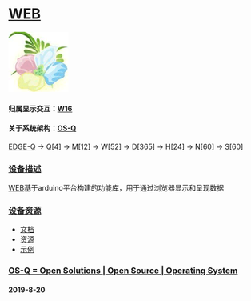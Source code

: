 ﻿# [WEB](https://github.com/OS-Q/D108)
[![sites](OS-Q/qitas.png)](http://www.OS-Q.com)
#### 归属显示交互：[W16](https://github.com/OS-Q/W16)
#### 关于系统架构：[OS-Q](https://github.com/OS-Q/OS-Q)

[EDGE-Q](https://github.com/OS-Q/EDGE-Q) -> Q[4] -> M[12] -> W[52] -> D[365] -> H[24] -> N[60] -> S[60]

### [设备描述](https://github.com/OS-Q/D108/wiki) 

[WEB](https://github.com/OS-Q/D108)基于arduino平台构建的功能库，用于通过浏览器显示和呈现数据

### [设备资源](https://github.com/OS-Q/D108) 

* [文档](docs/)
* [资源](src/)
* [示例](examples/)

### [OS-Q = Open Solutions | Open Source |  Operating System ](http://www.OS-Q.com/D108)
####  2019-8-20